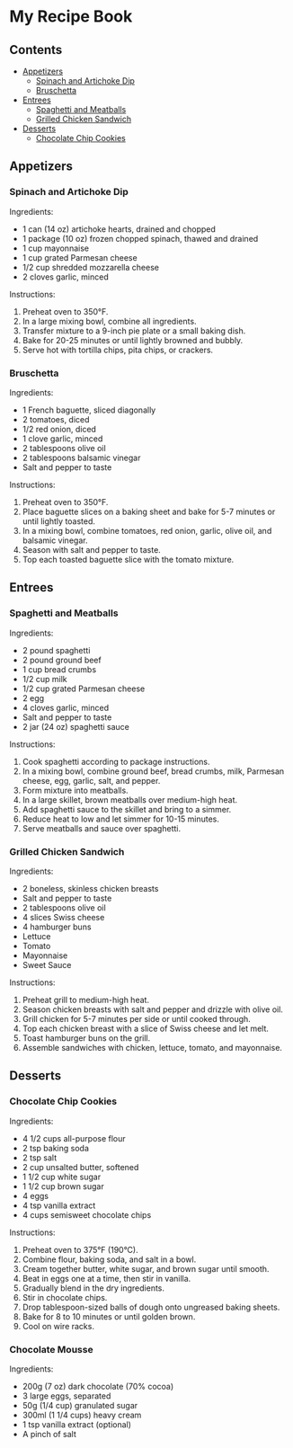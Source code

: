 # My Recipe Book

## Contents
- [Appetizers](#appetizers)
    - [Spinach and Artichoke Dip](#spinach-and-artichoke-dip)
    - [Bruschetta](#bruschetta)
- [Entrees](#entrees)
    - [Spaghetti and Meatballs](#spaghetti-and-meatballs)
    - [Grilled Chicken Sandwich](#grilled-chicken-sandwich)
- [Desserts](#desserts)
    - [Chocolate Chip Cookies](#chocolate-chip-cookies)

## Appetizers
### Spinach and Artichoke Dip

Ingredients:
- 1 can (14 oz) artichoke hearts, drained and chopped
- 1 package (10 oz) frozen chopped spinach, thawed and drained
- 1 cup mayonnaise
- 1 cup grated Parmesan cheese
- 1/2 cup shredded mozzarella cheese
- 2 cloves garlic, minced

Instructions:
1. Preheat oven to 350°F.
2. In a large mixing bowl, combine all ingredients.
3. Transfer mixture to a 9-inch pie plate or a small baking dish.
4. Bake for 20-25 minutes or until lightly browned and bubbly.
5. Serve hot with tortilla chips, pita chips, or crackers.

### Bruschetta

Ingredients:
- 1 French baguette, sliced diagonally
- 2 tomatoes, diced
- 1/2 red onion, diced
- 1 clove garlic, minced
- 2 tablespoons olive oil
- 2 tablespoons balsamic vinegar
- Salt and pepper to taste

Instructions:
1. Preheat oven to 350°F.
2. Place baguette slices on a baking sheet and bake for 5-7 minutes or until lightly toasted.
3. In a mixing bowl, combine tomatoes, red onion, garlic, olive oil, and balsamic vinegar.
4. Season with salt and pepper to taste.
5. Top each toasted baguette slice with the tomato mixture.

## Entrees
### Spaghetti and Meatballs

Ingredients:
- 2 pound spaghetti
- 2 pound ground beef
- 1 cup bread crumbs
- 1/2 cup milk
- 1/2 cup grated Parmesan cheese
- 2 egg
- 4 cloves garlic, minced
- Salt and pepper to taste
- 2 jar (24 oz) spaghetti sauce

Instructions:
1. Cook spaghetti according to package instructions.
2. In a mixing bowl, combine ground beef, bread crumbs, milk, Parmesan cheese, egg, garlic, salt, and pepper.
3. Form mixture into meatballs.
4. In a large skillet, brown meatballs over medium-high heat.
5. Add spaghetti sauce to the skillet and bring to a simmer.
6. Reduce heat to low and let simmer for 10-15 minutes.
7. Serve meatballs and sauce over spaghetti.

### Grilled Chicken Sandwich

Ingredients:
- 2 boneless, skinless chicken breasts
- Salt and pepper to taste
- 2 tablespoons olive oil
- 4 slices Swiss cheese
- 4 hamburger buns
- Lettuce
- Tomato
- Mayonnaise
- Sweet Sauce

Instructions:
1. Preheat grill to medium-high heat.
2. Season chicken breasts with salt and pepper and drizzle with olive oil.
3. Grill chicken for 5-7 minutes per side or until cooked through.
4. Top each chicken breast with a slice of Swiss cheese and let melt.
5. Toast hamburger buns on the grill.
6. Assemble sandwiches with chicken, lettuce, tomato, and mayonnaise.

## Desserts
### Chocolate Chip Cookies

Ingredients:
- 4 1/2 cups all-purpose flour
- 2 tsp baking soda
- 2 tsp salt
- 2 cup unsalted butter, softened
- 1 1/2 cup white sugar
- 1 1/2 cup brown sugar
- 4 eggs
- 4 tsp vanilla extract
- 4 cups semisweet chocolate chips

Instructions:
1. Preheat oven to 375°F (190°C).
2. Combine flour, baking soda, and salt in a bowl.
3. Cream together butter, white sugar, and brown sugar until smooth.
4. Beat in eggs one at a time, then stir in vanilla.
5. Gradually blend in the dry ingredients.
6. Stir in chocolate chips.
7. Drop tablespoon-sized balls of dough onto ungreased baking sheets.
8. Bake for 8 to 10 minutes or until golden brown.
9. Cool on wire racks.

### Chocolate Mousse

Ingredients:
- 200g (7 oz) dark chocolate (70% cocoa)
- 3 large eggs, separated
- 50g (1/4 cup) granulated sugar
- 300ml (1 1/4 cups) heavy cream
- 1 tsp vanilla extract (optional)
- A pinch of salt